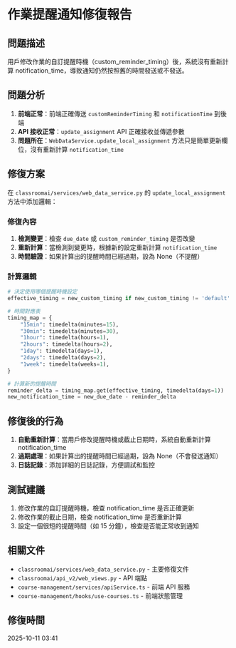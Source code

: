 # 作業提醒通知修復報告

## 問題描述
用戶修改作業的自訂提醒時機（custom_reminder_timing）後，系統沒有重新計算 notification_time，導致通知仍然按照舊的時間發送或不發送。

## 問題分析
1. **前端正常**：前端正確傳送 `customReminderTiming` 和 `notificationTime` 到後端
2. **API 接收正常**：`update_assignment` API 正確接收並傳遞參數
3. **問題所在**：`WebDataService.update_local_assignment` 方法只是簡單更新欄位，沒有重新計算 `notification_time`

## 修復方案
在 `classroomai/services/web_data_service.py` 的 `update_local_assignment` 方法中添加邏輯：

### 修復內容
1. **檢測變更**：檢查 `due_date` 或 `custom_reminder_timing` 是否改變
2. **重新計算**：當檢測到變更時，根據新的設定重新計算 `notification_time`
3. **時間驗證**：如果計算出的提醒時間已經過期，設為 None（不提醒）

### 計算邏輯
```python
# 決定使用哪個提醒時機設定
effective_timing = new_custom_timing if new_custom_timing != 'default' else '1week'

# 時間對應表
timing_map = {
    "15min": timedelta(minutes=15),
    "30min": timedelta(minutes=30),
    "1hour": timedelta(hours=1),
    "2hours": timedelta(hours=2),
    "1day": timedelta(days=1),
    "2days": timedelta(days=2),
    "1week": timedelta(weeks=1),
}

# 計算新的提醒時間
reminder_delta = timing_map.get(effective_timing, timedelta(days=1))
new_notification_time = new_due_date - reminder_delta
```

## 修復後的行為
1. **自動重新計算**：當用戶修改提醒時機或截止日期時，系統自動重新計算 notification_time
2. **過期處理**：如果計算出的提醒時間已經過期，設為 None（不會發送通知）
3. **日誌記錄**：添加詳細的日誌記錄，方便調試和監控

## 測試建議
1. 修改作業的自訂提醒時機，檢查 notification_time 是否正確更新
2. 修改作業的截止日期，檢查 notification_time 是否重新計算
3. 設定一個很短的提醒時間（如 15 分鐘），檢查是否能正常收到通知

## 相關文件
- `classroomai/services/web_data_service.py` - 主要修復文件
- `classroomai/api_v2/web_views.py` - API 端點
- `course-management/services/apiService.ts` - 前端 API 服務
- `course-management/hooks/use-courses.ts` - 前端狀態管理

## 修復時間
2025-10-11 03:41